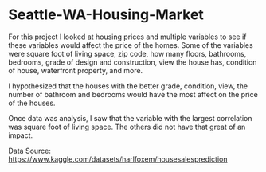 # Seattle-WA-Housing-Market

For this project I looked at housing prices and multiple variables to see if these variables would affect the price of the homes. Some of the variables were square foot of living space, zip code, how many floors, bathrooms, bedrooms, grade of design and construction, view the house has, condition of house, waterfront property, and more.

I hypothesized that the houses with the better grade, condition, view, the number of bathroom and bedrooms would have the most affect on the price of the houses. 

Once data was analysis, I saw that the variable with the largest correlation was square foot of living space. The others did not have that great of an impact. 

Data Source: https://www.kaggle.com/datasets/harlfoxem/housesalesprediction 

